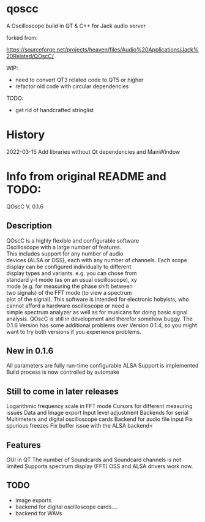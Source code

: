 # qoscc
A Oscilloscope build in QT &amp; C++ for Jack audio server

forked from:

https://sourceforge.net/projects/heaven/files/Audio%20Applications/Jack%20Related/QOscC/

WIP:
- need to convert QT3 related code to QT5 or higher
- refactor old code with circular dependencies

TODO:
- get rid of handcrafted stringlist


History
==========
2022-03-15 Add libraries without Qt dependencies and MainWindow


Info from original README and TODO:
===========
QOscC V. 0.1.6

Description
-----------
QOscC is a highly flexible and configurable software  
Oscilloscope with a large number of features.  
This includes support for any number of audio  
devices (ALSA or OSS), each with any number of channels.
Each scope display can be configured individually to different  
display types and variants. e.g. you can chose from  
standard y-t mode (as on an usual oscilloscope), xy  
mode (e.g. for measuring the phase shift between  
two signals) of the FFT mode (to view a spectrum  
plot of the signal).
This software is intended for electronic hobyists, who  
cannot afford a hardware oscilloscope or need a  
simple spectrum analyzer as well as for musicans for 
doing basic signal analysis.
QOscC is still in development and therefor somehow buggy.
The 0.1.6 Version has some additional problems over Version 0.1.4,
so you might want to try both versions if you experience problems.


New in 0.1.6
------------
All parameters are fully run-time configurable
ALSA Support is implemented
Build process is now controlled by automake


Still to come in later releases
-------------------------------
Logarithmic frequency scale in FFT mode
Cursors for different measuring issues
Data and Image export
Input level adjustment
Backends for serial Multimeters and digital oscilloscope cards
Backend for audio file input
Fix spurious freezes
Fix buffer issue with the ALSA backend<

Features
--------
GUI in QT
The number of Soundcards and Soundcard channels is not limited
Supports spectrum display (FFT)
OSS and ALSA drivers work now.

TODO
----
- image exports
- backend for digital oscilloscope cards....
- backend for WAVs
